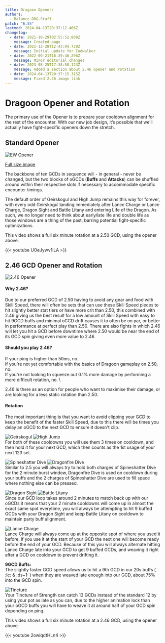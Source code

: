 ```yaml
---
title: Dragoon Openers
authors:
  - Balance-DRG-Staff
patch: "6.55"
lastmod: 2024-04-13T20:37:12.406Z
changelog:
  - date: 2021-10-29T02:55:52.808Z
    message: Created page
  - date: 2021-12-28T12:43:04.720Z
    message: Initial update for Endwalker
  - date: 2022-09-21T16:39:46.296Z
    message: Minor editorial changes
  - date: 2023-05-25T17:38:58.123Z
    message: Added a section about 2.46 opener and rotation
  - date: 2024-04-13T20:37:15.315Z
    message: Fixed 2.46 image link
---
```


# Dragoon Opener and Rotation

The primary use of the Opener is to prepare your cooldown alignment for the rest of the encounter. With our new job design, it’s possible that we’ll actually have fight-specific openers down the stretch.

## Standard Opener

![EW Opener](/img/jobs/drg/drg_ew_opener.png "EW Opener")

[Full size image](https://github.com/The-Balance-FFXIV/balance-static/blob/main/static/img/jobs/drg/drg_ew_opener.png?raw=true)

The backbone of ten GCDs in sequence will - in general - never be changed, but the two blocks of oGCDs (**Buffs** and **Attacks**) can be shuffled around within their respective slots if necessary to accommodate specific encounter timings.

The default order of Geirskogul and High Jump remains this way for forever, with every odd Geirskogul landing immediately after Lance Charge or Lance Charge, Dragon Sight and Battle Litany and entering Life of the Dragon. As such, we no longer need to think about early/late life and double life as those windows are a thing of the past, barring potential fight-specific optimizations.

This video shows a full six minute rotation at a 2.50 GCD, using the opener above.

{{< youtube UOeJywv1ILA >}}

## 2.46 GCD Opener and Rotation

![2.46 Opener](https://i.imgur.com/91zUUtA.png)

#### Why 2.46?

Due to our preferred GCD of 2.50 having to avoid any gear and food with Skill Speed, there will often be sets that can use these Skill Speed pieces to hit slightly better stat tiers or have more crit than 2.50, this combined with 2.46 giving us the best result for a low amount of Skill Speed with easy to hit 9GCD buffs and minimal oGCD drift causes it to often be on par, or better in performance at perfect play than 2.50.
There are also fights in which 2.46 will let you hit a GCD before downtime where 2.50 would be near the end of its GCD spin giving even more value to 2.46.

#### Should you play 2.46?

If your ping is higher than 50ms, no. \
If you're not yet comfortable with the basics of Dragoon gameplay on 2.50, no. \
If you're not looking to squeeze out 0.1% more damage by performing a more difficult rotation, no. \

2.46 is there as an option for people who want to maximise their damage, or are looking for a less static rotation than 2.50.

#### Rotation

The most important thing is that you want to avoid clipping your GCD to keep the benefit of the faster Skill Speed, due to this there will be times you delay an oGCD to the next GCD to ensure it doesn't clip.

![Geirskogul](https://xivapi.com/i/002000/002583.png)
![High Jump](https://xivapi.com/i/002000/002591.png) \
For both of these cooldowns you will use them 3 times on cooldown, and then hold it for your next GCD, which then counts as the 1st usage of your next 123 set.

![Spineshatter Dive](https://xivapi.com/i/002000/002580.png)
![Dragonfire Dive](https://xivapi.com/i/002000/002578.png) \
Similar to 2.5 you will always try to hold both charges of Spineshatter Dive for the 2 minute burst window, Dragonfire Dive is used on cooldown during your buffs and the 2 charges of Spineshatter Dive are used to fill space where nothing else can be pressed.

![Dragon Sight](https://xivapi.com/i/002000/002587.png)
![Battle Litany](https://xivapi.com/i/002000/002585.png) \
Since our GCD loop takes around 2 minutes to match back up with our oGCDs it means that your 2 minute cooldowns will come up in almost the exact same spot everytime, you will always be attempting to hit 9 buffed GCDs with your Dragon Sight and keep Battle Litany on cooldown to maintain party buff alignment.

![Lance Charge](https://xivapi.com/i/000000/000309.png) \
Lance Charge will always come up at the opposite spot of where you used it before, if you use it at the start of your GCD the next one will become ready before the end of your GCD. Because of this you will always alternate hitting Lance Charge late into your GCD to get 9 buffed GCDs, and weaving it right after a GCD on cooldown to prevent drifting it.

****9GCD Buffs:**** \
The slightly faster GCD speed allows us to hit a 9th GCD in our 20s buffs ( :lc: & :ds~1: ) when they are weaved late enough into our GCD, about 75% into the GCD spin.

![Tincture](https://xivapi.com/i/020000/020710.png) \
Your Tincture of Strength can catch 13 GCDs instead of the standard 12 by using your pot as late as you can, due to the higher animation lock than your oGCD buffs you will have to weave it at around half of your GCD spin depending on ping.

This video shows a full six minute rotation at a 2.46 GCD, using the opener above.

{{< youtube 2owiqdtHLn4 >}}
